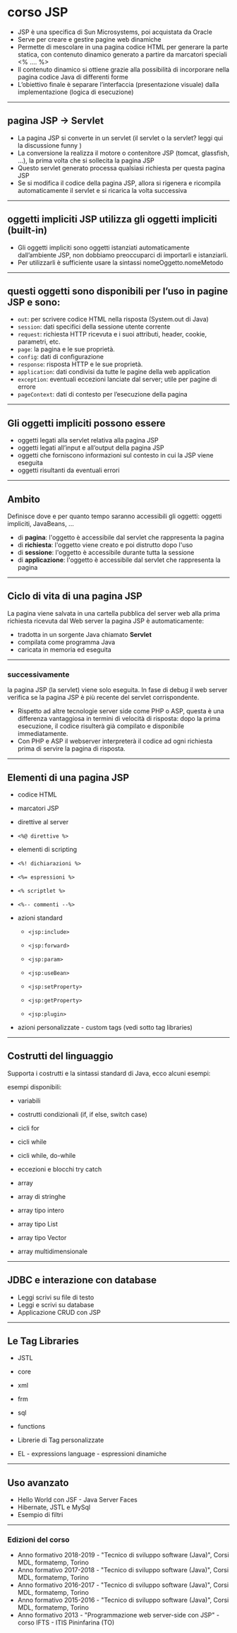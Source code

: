 # corso JSP

* JSP è una specifica di Sun Microsystems, poi acquistata da Oracle 
* Serve per creare e gestire pagine web dinamiche
* Permette di mescolare in una pagina codice HTML per generare la parte statica, con contenuto dinamico generato a partire da marcatori speciali <% .... %>
* Il contenuto dinamico si ottiene grazie alla possibilità di incorporare nella pagina codice Java di differenti forme
* L’obiettivo finale è separare l’interfaccia (presentazione visuale) dalla implementazione (logica di esecuzione)

---
## pagina JSP -> Servlet

* La pagina JSP si converte in un servlet (il servlet o la servlet? leggi qui la discussione funny )
* La conversione la realizza il motore o contenitore JSP (tomcat, glassfish, ...), la prima volta che si sollecita la pagina JSP
* Questo servlet generato processa qualsiasi richiesta per questa pagina JSP
* Se si modifica il codice della pagina JSP, allora si rigenera e ricompila automaticamente il servlet e si ricarica la volta successiva

---
## oggetti impliciti JSP utilizza gli oggetti impliciti (built-in)

* Gli oggetti impliciti sono oggetti istanziati automaticamente dall’ambiente JSP, non dobbiamo preoccuparci di importarli e istanziarli.
* Per utilizzarli è sufficiente usare la sintassi nomeOggetto.nomeMetodo

---
## questi oggetti sono disponibili per l’uso in pagine JSP e sono:

* `out`: per scrivere codice HTML nella risposta (System.out di Java)
* `session`: dati specifici della sessione utente corrente
* `request`: richiesta HTTP ricevuta e i suoi attributi, header, cookie, parametri, etc.
* `page`: la pagina e le sue proprietà.
* `config`: dati di configurazione
* `response`: risposta HTTP e le sue proprietà.
* `application`: dati condivisi da tutte le pagine della web application
* `exception`: eventuali eccezioni lanciate dal server; utile per pagine di errore
* `pageContext`: dati di contesto per l’esecuzione della pagina

---
## Gli oggetti impliciti possono essere

* oggetti legati alla servlet relativa alla pagina JSP
* oggetti legati all’input e all’output della pagina JSP
* oggetti che forniscono informazioni sul contesto in cui la JSP viene eseguita
* oggetti risultanti da eventuali errori

---
## Ambito 
Definisce dove e per quanto tempo saranno accessibili gli oggetti: oggetti impliciti, JavaBeans, ...

* di **pagina**: l'oggetto è accessibile dal servlet che rappresenta la pagina
* di **richiesta**: l'oggetto viene creato e poi distrutto dopo l'uso
* di **sessione**: l'oggetto è accessibile durante tutta la sessione
* di **applicazione**: l'oggetto è accessibile dal servlet che rappresenta la pagina

---
## Ciclo di vita di una pagina JSP 
La pagina viene salvata in una cartella pubblica del server web alla prima richiesta ricevuta dal Web server la pagina JSP è automaticamente:

* tradotta in un sorgente Java chiamato **Servlet**
* compilata come programma Java
* caricata in memoria ed eseguita

---
### successivamente 
la pagina JSP (la servlet) viene solo eseguita. In fase di debug il web server verifica se la pagina JSP è più recente del servlet corrispondente.

* Rispetto ad altre tecnologie server side come PHP o ASP, questa è una differenza vantaggiosa in termini di velocità di risposta: dopo la prima esecuzione, il codice risulterà già compilato e disponibile immediatamente.
* Con PHP e ASP il webserver interpreterà il codice ad ogni richiesta prima di servire la pagina di risposta.

---
## Elementi di una pagina JSP

* codice HTML

* marcatori JSP

* direttive al server

* `<%@ direttive %>`

* elementi di scripting

* `<%! dichiarazioni %>`

* `<%= espressioni %>`

* `<% scriptlet %>`

* `<%-- commenti --%>`

* azioni standard

  * `<jsp:include>`

  * `<jsp:forward>`

  * `<jsp:param>`

  * `<jsp:useBean>`

  * `<jsp:setProperty>`

  * `<jsp:getProperty>`

  * `<jsp:plugin>`

* azioni personalizzate - custom tags (vedi sotto tag libraries)

---
## Costrutti del linguaggio 

Supporta i costrutti e la sintassi standard di Java, ecco alcuni esempi:

esempi disponibili:

* variabili

* costrutti condizionali (if, if else, switch case)

* cicli for

* cicli while

* cicli while, do-while

* eccezioni e blocchi try catch

* array

* array di stringhe

* array tipo intero

* array tipo List

* array tipo Vector

* array multidimensionale

---
## JDBC e interazione con database

* Leggi scrivi su file di testo
* Leggi e scrivi su database
* Applicazione CRUD con JSP

---
## Le Tag Libraries

* JSTL

* core

* xml

* frm

* sql

* functions

* Librerie di Tag personalizzate

* EL - expressions language - espressioni dinamiche

---
## Uso avanzato

* Hello World con JSF - Java Server Faces
* Hibernate, JSTL e MySql
* Esempio di filtri


---
### Edizioni del corso

* Anno formativo 2018-2019 - "Tecnico di sviluppo software (Java)", Corsi MDL, formatemp, Torino
* Anno formativo 2017-2018 - "Tecnico di sviluppo software (Java)", Corsi MDL, formatemp, Torino
* Anno formativo 2016-2017 - "Tecnico di sviluppo software (Java)", Corsi MDL, formatemp, Torino
* Anno formativo 2015-2016 - "Tecnico di sviluppo software (Java)", Corsi MDL, formatemp, Torino
* Anno formativo 2013 - "Programmazione web server-side con JSP" - corso IFTS - ITIS Pininfarina (TO)
